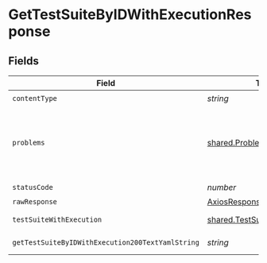 # GetTestSuiteByIDWithExecutionResponse


## Fields

| Field                                                                          | Type                                                                           | Required                                                                       | Description                                                                    |
| ------------------------------------------------------------------------------ | ------------------------------------------------------------------------------ | ------------------------------------------------------------------------------ | ------------------------------------------------------------------------------ |
| `contentType`                                                                  | *string*                                                                       | :heavy_check_mark:                                                             | N/A                                                                            |
| `problems`                                                                     | [shared.Problem](../../models/shared/problem.md)[]                             | :heavy_minus_sign:                                                             | problem with getting test suite with execution from storage                    |
| `statusCode`                                                                   | *number*                                                                       | :heavy_check_mark:                                                             | N/A                                                                            |
| `rawResponse`                                                                  | [AxiosResponse](https://axios-http.com/docs/res_schema)                        | :heavy_minus_sign:                                                             | N/A                                                                            |
| `testSuiteWithExecution`                                                       | [shared.TestSuiteWithExecution](../../models/shared/testsuitewithexecution.md) | :heavy_minus_sign:                                                             | successful operation                                                           |
| `getTestSuiteByIDWithExecution200TextYamlString`                               | *string*                                                                       | :heavy_minus_sign:                                                             | successful operation                                                           |